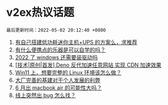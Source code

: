 # v2ex热议话题

`最后更新时间：2022-05-02 20:12:40 +0800`

1. [有自己搭建低功耗迷你主机+UPS 的方案么，求推荐](https://www.v2ex.com/t/850467)
1. [有什么便携点的乐器是可以自学的吗？](https://www.v2ex.com/t/850472)
1. [2022 了 windows 还需要装驱动吗](https://www.v2ex.com/t/850452)
1. [[技术|原创|首发] Deno 反代加速任意网站 实现 CDN 加速效果](https://www.v2ex.com/t/850412)
1. [Win11 上，想要完整的 Linux 环境该怎么做？](https://www.v2ex.com/t/850464)
1. [大厂完善的基建对于个人发展的利弊](https://www.v2ex.com/t/850515)
1. [6 月出 macbook air 的可能性大吗？](https://www.v2ex.com/t/850460)
1. [线上突然出 bug 怎么找？](https://www.v2ex.com/t/850448)

